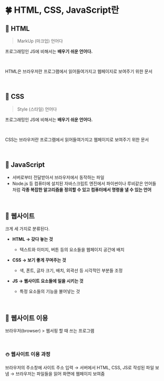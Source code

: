 # 🍀 HTML, CSS, JavaScript란

## 🧸 HTML

> MarkUp (마크업) 언어다

프로그래밍인 JS에 비해서는 **배우기 쉬운 언어다.**

</br>

HTML은 브라우저란 프로그램에서 읽어들여가지고 웹페이지로 보여주기 위한 문서

</br>

## 🧸 CSS

> Style (스타일) 언어다

프로그래밍인 JS에 비해서는 **배우기 쉬운 언어다.**

</br>

CSS는 브라우저란 프로그램에서 읽어들여가지고 웹페이지로 보여주기 위한 문서

</br>

## 🧸 JavaScript

- 서버로부터 전달받아서 브라우저에서 동작하는 파일
- Node.js 등 컴퓨터에 설치된 자바스크립트 엔진에서 파이썬이나 루비같은 언어들처럼 **각종 복잡한 알고리즘을 정의할 수 있고 컴퓨터에서 명령을 낼 수 있는 언어**

</br>

## 🧸 웹사이트

크게 세 가지로 분류된다.

- **HTML → 갖다 놓는 것**

  - 텍스트와 이미지, 버튼 등의 요소들을 웹페이지 공간에 배치

- **CSS → 보기 좋게 꾸며주는 것**

  - 색, 폰트, 글자 크기, 배치, 외곽선 등 시각적인 부분들 조정

- **JS → 웹사이트 요소들에 일을 시키는 것**

  - 특정 요소들의 기능을 불어넣는 것

</br>

## 🧸 웹사이트 이용

브라우저(browser) > 웹서핑 할 때 쓰는 프로그램

</br>

### ⛄ 웹사이트 이용 과정

브라우저의 주소창에 사이트 주소 입력 → 서버에서 HTML, CSS, JS로 작성된 파일 보냄 → 브라우저는 파일들을 읽어 화면에 웹페이지 보여줌
